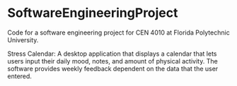 # SoftwareEngineeringProject

Code for a software engineering project for CEN 4010 at Florida Polytechnic University.

Stress Calendar: A desktop application that displays a calendar that lets users input their daily mood, notes, and amount of physical activity. The software provides weekly feedback dependent on the data that the user entered.
